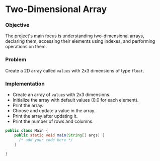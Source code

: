 # Two-Dimensional Array

### Objective
The project's main focus is understanding two-dimensional arrays, declaring them, accessing their elements using indexes, and performing operations on them.

### Problem
Create a 2D array called `values` with 2x3 dimensions of type `float`.

### Implementation
- Create an array of `values` with 2x3 dimensions.
- Initialize the array with default values (0.0 for each element).
- Print the array.
- Choose and update a value in the array.
- Print the array after updating it.
- Print the number of rows and columns.
  
``` java
public class Main {
    public static void main(String[] args) {
      /* add your code here */
    }

}
```
